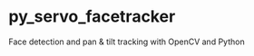 py_servo_facetracker
====================

Face detection and pan &amp; tilt tracking with OpenCV and Python 